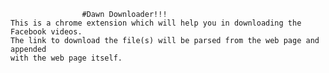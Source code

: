 					#Dawn Downloader!!!
	This is a chrome extension which will help you in downloading the Facebook videos.
	The link to download the file(s) will be parsed from the web page and appended
	with the web page itself. 